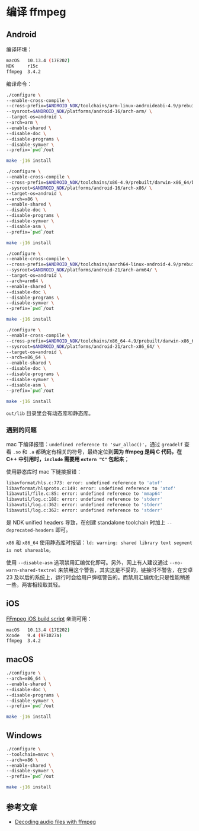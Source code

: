 # 编译 ffmpeg

## Android

编译环境：

``` bash
macOS   10.13.4 (17E202)
NDK     r15c
ffmpeg  3.4.2
```

编译命令：

``` bash
./configure \
--enable-cross-compile \
--cross-prefix=$ANDROID_NDK/toolchains/arm-linux-androideabi-4.9/prebuilt/darwin-x86_64/bin/arm-linux-androideabi- \
--sysroot=$ANDROID_NDK/platforms/android-16/arch-arm/ \
--target-os=android \
--arch=arm \
--enable-shared \
--disable-doc \
--disable-programs \
--disable-symver \
--prefix=`pwd`/out

make -j16 install

./configure \
--enable-cross-compile \
--cross-prefix=$ANDROID_NDK/toolchains/x86-4.9/prebuilt/darwin-x86_64/bin/i686-linux-android- \
--sysroot=$ANDROID_NDK/platforms/android-16/arch-x86/ \
--target-os=android \
--arch=x86 \
--enable-shared \
--disable-doc \
--disable-programs \
--disable-symver \
--disable-asm \
--prefix=`pwd`/out

make -j16 install

./configure \
--enable-cross-compile \
--cross-prefix=$ANDROID_NDK/toolchains/aarch64-linux-android-4.9/prebuilt/darwin-x86_64/bin/aarch64-linux-android- \
--sysroot=$ANDROID_NDK/platforms/android-21/arch-arm64/ \
--target-os=android \
--arch=arm64 \
--enable-shared \
--disable-doc \
--disable-programs \
--disable-symver \
--prefix=`pwd`/out

make -j16 install

./configure \
--enable-cross-compile \
--cross-prefix=$ANDROID_NDK/toolchains/x86_64-4.9/prebuilt/darwin-x86_64/bin/x86_64-linux-android- \
--sysroot=$ANDROID_NDK/platforms/android-21/arch-x86_64/ \
--target-os=android \
--arch=x86_64 \
--enable-shared \
--disable-doc \
--disable-programs \
--disable-symver \
--disable-asm \
--prefix=`pwd`/out

make -j16 install
```

`out/lib` 目录里会有动态库和静态库。

### 遇到的问题

mac 下编译报错：`undefined reference to 'swr_alloc()'`，通过 `greadelf` 查看 `.so` 和 `.a` 都确定有相关的符号，最终定位到**因为 ffmpeg 是纯 C 代码，在 C++ 中引用时，`include` 需要用 `extern "C"` 包起来**；

使用静态库时 mac 下链接报错：

``` bash
libavformat/hls.c:773: error: undefined reference to 'atof'
libavformat/hlsproto.c:149: error: undefined reference to 'atof'
libavutil/file.c:85: error: undefined reference to 'mmap64'
libavutil/log.c:188: error: undefined reference to 'stderr'
libavutil/log.c:362: error: undefined reference to 'stderr'
libavutil/log.c:362: error: undefined reference to 'stderr'
```

是 NDK unified headers 导致，在创建 standalone toolchain 时加上 `--deprecated-headers` 即可。

`x86` 和 `x86_64` 使用静态库时报错：`ld: warning: shared library text segment is not shareable`。

使用 `--disable-asm` 选项禁用汇编优化即可。另外，网上有人建议通过 `--no-warn-shared-textrel` 来禁用这个警告，其实这是不妥的，链接时不警告，在安卓 23 及以后的系统上，运行时会给用户弹框警告的。而禁用汇编优化只是性能稍差一些，两害相较取其轻。

## iOS

[FFmpeg iOS build script](https://github.com/kewlbear/FFmpeg-iOS-build-script) 亲测可用：

``` bash
macOS   10.13.4 (17E202)
Xcode   9.4 (9F1027a)
ffmpeg  3.4.2
```

## macOS

``` bash
./configure \
--arch=x86_64 \
--enable-shared \
--disable-doc \
--disable-programs \
--disable-symver \
--prefix=`pwd`/out

make -j16 install
```

## Windows

``` bash
./configure \
--toolchain=msvc \
--arch=x86 \
--enable-shared \
--disable-symver \
--prefix=`pwd`/out

make -j16 install
```

## 参考文章

+ [Decoding audio files with ffmpeg](https://www.targodan.de/post/decoding-audio-files-with-ffmpeg/)
